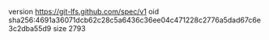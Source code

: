 version https://git-lfs.github.com/spec/v1
oid sha256:4691a36071dcb62c28c5a6436c36ee04c471228c2776a5dad67c6e3c2dba55d9
size 2793
